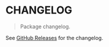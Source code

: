 # CHANGELOG

> Package changelog.

See [GitHub Releases](https://github.com/stdlib-js/math-base-special-trunc/releases) for the changelog.
